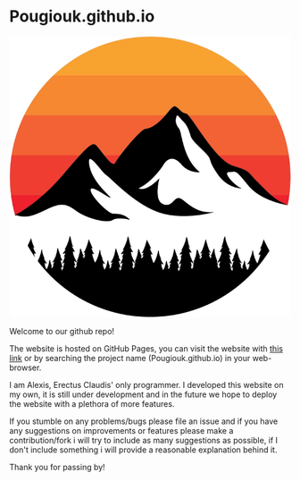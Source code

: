 # Pougiouk.github.io

![Logo](https://raw.githubusercontent.com/Pougiouk/Hackathon-Website/main/favicon.ico)

Welcome to our github repo!

The website is hosted on GitHub Pages, you can visit the website with [this link](https://pougiouk.github.io/) or by searching the project name (Pougiouk.github.io) in your web-browser.

I am Alexis, Erectus Claudis' only programmer. I developed this website on my own, it is still under development and in the future we hope to deploy the website with a plethora of more features.

If you stumble on any problems/bugs please file an issue and if you have any suggestions on improvements or features please make a contribution/fork i will try to include as many suggestions as possible, if I don't include something i will provide a reasonable explanation behind it.

Thank you for passing by!
